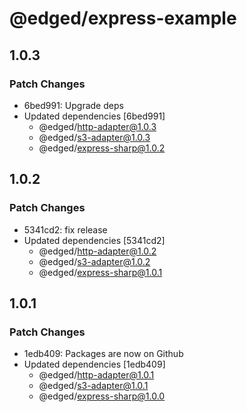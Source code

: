 # @edged/express-example

## 1.0.3

### Patch Changes

- 6bed991: Upgrade deps
- Updated dependencies [6bed991]
  - @edged/http-adapter@1.0.3
  - @edged/s3-adapter@1.0.3
  - @edged/express-sharp@1.0.2

## 1.0.2

### Patch Changes

- 5341cd2: fix release
- Updated dependencies [5341cd2]
  - @edged/http-adapter@1.0.2
  - @edged/s3-adapter@1.0.2
  - @edged/express-sharp@1.0.1

## 1.0.1

### Patch Changes

- 1edb409: Packages are now on Github
- Updated dependencies [1edb409]
  - @edged/http-adapter@1.0.1
  - @edged/s3-adapter@1.0.1
  - @edged/express-sharp@1.0.0
